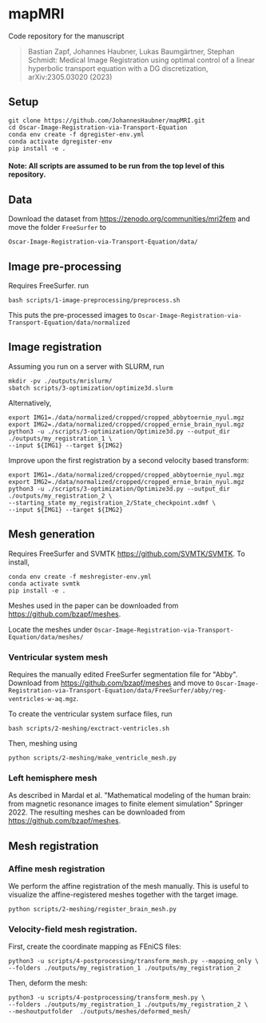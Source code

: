 # mapMRI 

Code repository for the manuscript

> Bastian Zapf, Johannes Haubner, Lukas Baumgärtner, Stephan Schmidt: Medical Image Registration using optimal control of a linear hyperbolic transport equation with a DG discretization, arXiv:2305.03020 (2023)

## Setup

```
git clone https://github.com/JohannesHaubner/mapMRI.git
cd Oscar-Image-Registration-via-Transport-Equation
conda env create -f dgregister-env.yml
conda activate dgregister-env
pip install -e .
```

#### Note: All scripts are assumed to be run from the top level of this repository.

## Data

Download the dataset from https://zenodo.org/communities/mri2fem and move the folder `FreeSurfer` to 
```
Oscar-Image-Registration-via-Transport-Equation/data/
```

## Image pre-processing

Requires FreeSurfer.
run 
```
bash scripts/1-image-preprocessing/preprocess.sh
```

This puts the pre-processed images to `Oscar-Image-Registration-via-Transport-Equation/data/normalized`

## Image registration

Assuming you run on a server with SLURM, run

```
mkdir -pv ./outputs/mrislurm/
sbatch scripts/3-optimization/optimize3d.slurm 
```

Alternatively,
```
export IMG1=./data/normalized/cropped/cropped_abbytoernie_nyul.mgz
export IMG2=./data/normalized/cropped/cropped_ernie_brain_nyul.mgz
python3 -u ./scripts/3-optimization/Optimize3d.py --output_dir ./outputs/my_registration_1 \
--input ${IMG1} --target ${IMG2}
```


Improve upon the first registration by a second velocity based transform:
```
export IMG1=./data/normalized/cropped/cropped_abbytoernie_nyul.mgz
export IMG2=./data/normalized/cropped/cropped_ernie_brain_nyul.mgz
python3 -u ./scripts/3-optimization/Optimize3d.py --output_dir ./outputs/my_registration_2 \
--starting_state my_registration_2/State_checkpoint.xdmf \
--input ${IMG1} --target ${IMG2}
```

## Mesh generation


Requires FreeSurfer and SVMTK https://github.com/SVMTK/SVMTK. To install,

```
conda env create -f meshregister-env.yml
conda activate svmtk
pip install -e .
```


Meshes used in the paper can be downloaded from https://github.com/bzapf/meshes.

Locate the meshes under `Oscar-Image-Registration-via-Transport-Equation/data/meshes/`


### Ventricular system mesh

Requires the manually edited FreeSurfer segmentation file for "Abby". 
Download from https://github.com/bzapf/meshes and move to `Oscar-Image-Registration-via-Transport-Equation/data/FreeSurfer/abby/reg-ventricles-w-aq.mgz`.


To create the ventricular system surface files, run
```
bash scripts/2-meshing/exctract-ventricles.sh
```
Then, meshing using

```
python scripts/2-meshing/make_ventricle_mesh.py
```



### Left hemisphere mesh

As described in Mardal et al. "Mathematical modeling of the human brain: from magnetic resonance images to finite element simulation" Springer 2022.
The resulting meshes can be downloaded from https://github.com/bzapf/meshes.


## Mesh registration


### Affine mesh registration
We perform the affine registration of the mesh manually. 
This is useful to visualize the affine-registered meshes together with the target image.

```
python scripts/2-meshing/register_brain_mesh.py
```

### Velocity-field mesh registration.

First, create the coordinate mapping as FEniCS files:
```
python3 -u scripts/4-postprocessing/transform_mesh.py --mapping_only \
--folders ./outputs/my_registration_1 ./outputs/my_registration_2
```

Then, deform the mesh:
```
python3 -u scripts/4-postprocessing/transform_mesh.py \
--folders ./outputs/my_registration_1 ./outputs/my_registration_2 \
--meshoutputfolder  ./outputs/meshes/deformed_mesh/
```
